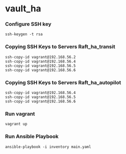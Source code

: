 # vault_ha

### Configure SSH key
`ssh-keygen -t rsa`

### Copying SSH Keys to Servers Raft_ha_transit
`ssh-copy-id vagrant@192.168.56.2`<br />
`ssh-copy-id vagrant@192.168.56.4`<br />
`ssh-copy-id vagrant@192.168.56.5`<br />
`ssh-copy-id vagrant@192.168.56.6`<br />


### Copying SSH Keys to Servers Raft_ha_autopilot
`ssh-copy-id vagrant@192.168.56.4`<br />
`ssh-copy-id vagrant@192.168.56.5`<br />
`ssh-copy-id vagrant@192.168.56.6`<br />

### Run vagrant
`vagrant up`

### Run Ansible Playbook
`ansible-playbook -i inventory main.yaml`